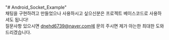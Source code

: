 "# Android_Socket_Example"<br>
채팅을 구현하려고 만들었으나 사용하시고 싶으신분은 프로젝트 베이스코드로 사용하셔도 됩니다!<br>
질문사항 있으시면 dnehd6739@naver.com에 문의 주시면 제가 아는한 최대한 도와 드리겠습니다.
